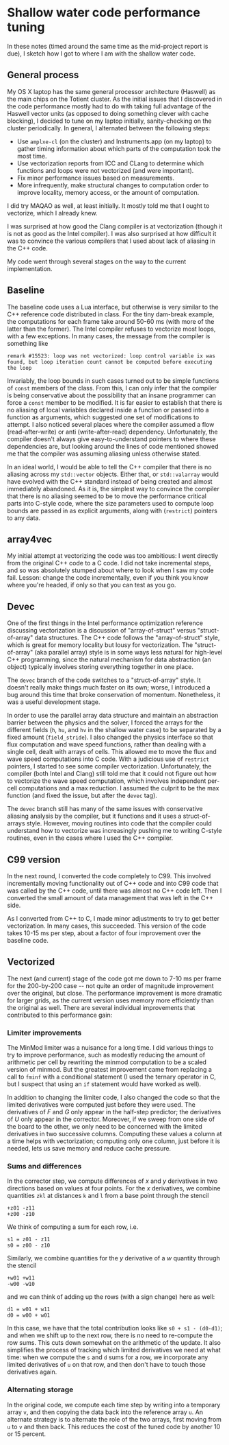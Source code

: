 # Shallow water code performance tuning

In these notes (timed around the same time as the mid-project report
is due), I sketch how I got to where I am with the shallow water code.

## General process

My OS X laptop has the same general processor architecture (Haswell)
as the main chips on the Totient cluster.  As the initial issues that
I discovered in the code performance mostly had to do with taking full
advantage of the Haswell vector units (as opposed to doing something
clever with cache blocking), I decided to tune on my laptop initially,
sanity-checking on the cluster periodically.  In general, I alternated
between the following steps:

- Use `amplxe-cl` (on the cluster) and Instruments.app (on my laptop)
  to gather timing information about which parts of the computation
  took the most time.
- Use vectorization reports from ICC and CLang to determine which
  functions and loops were not vectorized (and were important).
- Fix minor performance issues based on measurements.
- More infrequently, make structural changes to computation order to
  improve locality, memory access, or the amount of computation.

I did try MAQAO as well, at least initially.  It mostly told me that I
ought to vectorize, which I already knew.

I was surprised at how good the Clang compiler is at vectorization
(though it is not as good as the Intel compiler).  I was also
surprised at how difficult it was to convince the various compilers
that I used about lack of aliasing in the C++ code.

My code went through several stages on the way to the current
implementation.

## Baseline

The baseline code uses a Lua interface, but otherwise is very similar
to the C++ reference code distributed in class.  For the tiny
dam-break example, the computations for each frame take around 50-60
ms (with more of the latter than the former).  The Intel compiler
refuses to vectorize most loops, with a few exceptions.  In many
cases, the message from the compiler is something like

    remark #15523: loop was not vectorized: loop control variable ix was found, but loop iteration count cannot be computed before executing the loop

Invariably, the loop bounds in such cases turned out to be simple
functions of `const` members of the class.  From this, I can only
infer that the compiler is being conservative about the possibility
that an insane programmer can force a `const` member to be modified.
It is far easier to establish that there is no aliasing of local
variables declared inside a function or passed into a function as
arguments, which suggested one set of modifications to attempt.  I
also noticed several places where the compiler assumed a flow
(read-after-write) or anti (write-after-read) dependency.
Unfortunately, the compiler doesn't always give easy-to-understand
pointers to where these dependencies are, but looking around the
lines of code mentioned showed me that the compiler was assuming
aliasing unless otherwise stated.

In an ideal world, I would be able to tell the C++ compiler that
there is no aliasing across my `std::vector` objects.  Either that, or
`std::valarray` would have evolved with the C++ standard instead of
being created and almost immediately abandoned.  As it is, the
simplest way to convince the compiler that there is no aliasing seemed
to be to move the performance critical parts into C-style code, where
the size parameters used to compute loop bounds are passed in as
explicit arguments, along with (`restrict`) pointers to any data.

## array4vec

My initial attempt at vectorizing the code was too ambitious: I went
directly from the original C++ code to a C code.  I did not take
incremental steps, and so was absolutely stumped about where to look
when I saw my code fail.  Lesson: change the code incrementally, even
if you think you know where you're headed, if only so that you can
test as you go.

## Devec

One of the first things in the Intel performance optimization
reference discussing vectorization is a discussion of
"array-of-struct" versus "struct-of-array" data structures.  The C++
code follows the "array-of-struct" style, which is great for memory
locality but lousy for vectorization.  The "struct-of-array" (aka
parallel array) style is in some ways less natural for high-level C++
programming, since the natural mechanism for data abstraction (an object)
typically involves storing everything together in one place.

The `devec` branch of the code switches to a "struct-of-array" style.
It doesn't really make things much faster on its own; worse, I
introduced a bug around this time that broke conservation of momentum.
Nonetheless, it was a useful development stage.

In order to use the parallel array data structure and maintain an
abstraction barrier between the physics and the solver, I forced the
arrays for the different fields (`h`, `hu`, and `hv` in the shallow
water case) to be separated by a fixed amount (`field_stride`).  I
also changed the physics interface so that flux computation and wave
speed functions, rather than dealing with a single cell, dealt with
arrays of cells.  This allowed me to move the flux and wave speed
computations into C code.  With a judicious use of `restrict`
pointers, I started to see some compiler vectorization.
Unfortunately, the compiler (both Intel and Clang) still told me that
it could not figure out how to vectorize the wave speed computation,
which involves independent per-cell computations and a max reduction.
I assumed the culprit to be the max function (and fixed the issue, but
after the `devec` tag).

The `devec` branch still has many of the same issues with conservative
aliasing analysis by the compiler, but it functions and it uses a
struct-of-arrays style.  However, moving routines into code that the
compiler could understand how to vectorize was increasingly pushing me
to writing C-style routines, even in the cases where I used the C++
compiler.

## C99 version

In the next round, I converted the code completely to C99.  This
involved incrementally moving functionality out of C++ code and into
C99 code that was called by the C++ code, until there was almost no
C++ code left.  Then I converted the small amount of data management
that was left in the C++ side.

As I converted from C++ to C, I made minor adjustments to try to get
better vectorization.  In many cases, this succeeded.  This version of
the code takes 10-15 ms per step, about a factor of four improvement
over the baseline code.

## Vectorized

The next (and current) stage of the code got me down to 7-10 ms per
frame for the 200-by-200 case -- not quite an order of magnitude
improvement over the original, but close.  The performance improvement
is more dramatic for larger grids, as the current version uses memory
more efficiently than the original as well.  There are several
individual improvements that contributed to this performance gain:

### Limiter improvements

The MinMod limiter was a nuisance for a long time.  I did various
things to try to improve performance, such as modestly reducing the
amount of arithmetic per cell by rewriting the minmod computation to
be a scaled version of minmod.  But the greatest improvement came from
replacing a call to `fminf` with a conditional statement (I used the
ternary operator in C, but I suspect that using an `if` statement
would have worked as well).

In addition to changing the limiter code, I also changed the code so
that the limited derivatives were computed just before they were used.
The derivatives of $F$ and $G$ only appear in the half-step predictor;
the derivatives of $U$ only appear in the corrector.  Moreover, if we
sweep from one side of the board to the other, we only need to be
concerned with the limited derivatives in two successive columns.
Computing these values a column at a time helps with vectorization;
computing only one column, just before it is needed, lets us save
memory and reduce cache pressure.

### Sums and differences

In the corrector step, we compute differences of $x$ and $y$
derivatives in two directions based on values at four points.
For the $x$ derivatives, we combine quantities `zkl` at distances
`k` and `l` from a base point through the stencil

    +z01 -z11
    +z00 -z10

We think of computing a sum for each row, i.e.

    s1 = z01 - z11
    s0 = z00 - z10

Similarly, we combine quantities for the $y$ derivative of a $w$ quantity
through the stencil

    +w01 +w11
    -w00 -w10

and we can think of adding up the rows (with a sign change) here as
well:

    d1 = w01 + w11
    d0 = w00 + w01

In this case, we have that the total contribution looks like `s0 +
s1 - (d0-d1)`; and when we shift up to the next row, there is no need
to re-compute the row sums.  This cuts down somewhat on the arithmetic
of the update.  It also simplifies the process of tracking which
limited derivatives we need at what time: when we compute the `s` and
`d` sums for a row, we incorporate any limited derivatives of `u` on
that row, and then don't have to touch those derivatives again.

### Alternating storage

In the original code, we compute each time step by writing into a
temporary array `v`, and then copying the data back into the reference
array `u`.  An alternate strategy is to alternate the role of the two
arrays, first moving from `u` to `v` and then back.  This reduces the
cost of the tuned code by another 10 or 15 percent.
